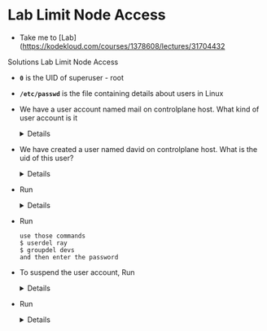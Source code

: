# Lab Limit Node Access
  - Take me to [Lab](https://kodekloud.com/courses/1378608/lectures/31704432

Solutions Lab Limit Node Access

- **`0`** is the UID of superuser - root

- **`/etc/passwd`** is the file containing details about users in Linux

- We have a user account named mail on controlplane host. What kind of user account is it
  <details>
  ```
  System account
  ```
  </details>

- We have created a user named david on controlplane host. What is the uid of this user?
  <details>
  ```
  Look at the file /etc/passwd and identify ID of david
  OR
  run as a root
  $ id david
  2323
  ```
  </details>

- Run
  <details>
  ```
  As a root run

  $ passwd david

  and then enter the password
  ```
  </details>

- Run
  ```
  use those commands
  $ userdel ray
  $ groupdel devs
  and then enter the password
  ```
  </details>

- To suspend the user account, Run
  <details>
  ```
  $ uermod -s /usr/sbin/nologin himanshi
  ```
  </details>


- Run
  <details>
  ```
  Run
  $ useradd -d /opt/sam -s /bin/bash -G admin -u 2328 sam
  ```
  </details>
